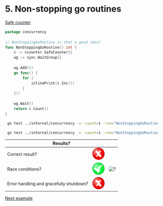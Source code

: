 # 5. Non-stopping go routines

[Safe counter](counter/safe.md)

```go
package concurrency

// NonStoppingGoRoutine is that a good idea?
func NonStoppingGoRoutine() int {
	c := &counter.SafeCounter{}
	wg := sync.WaitGroup{}

	wg.Add(1)
	go func() {
		for {
			inlinePrint(c.Inc())
		}
	}()

	wg.Wait()
	return c.Count()
}
```

```bash
 go test ../internal/concurrency -v -count=1 -run="NonStoppingGoRoutine$" 
```

```bash
 go test ../internal/concurrency -v -count=1 -run="NonStoppingGoRoutine$" -race 
```

<table>
<thead> 
  <tr> 
    <th colspan="3">Results?</th> 
  </tr>
</thead>
<tbody>
  <tr>
    <td>Correct result?</td>
    <td><img height="40" src="images/no.png" width="40" alt="?"/></td>
    <td rowspan="3"><img height="320" src="https://media.giphy.com/media/lTrbUqQJCif7NfbXoo/giphy.gif" width="568" alt="?"/></td>
  </tr> 
  <tr>
    <td>Race conditions?</td>
    <td><img height="40" src="images/yes.png" width="40" alt="?"/></td> 
  </tr>
  <tr>
    <td>Error handling and gracefully shutdown?</td>
    <td><img height="40" src="images/no.png" width="40" alt="?"/></td>
  </tr>
</tbody>
</table> 

[Next example](example_6.md)
